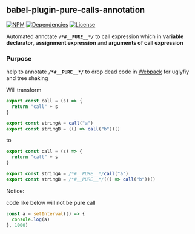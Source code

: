 ## babel-plugin-pure-calls-annotation

[![NPM](https://img.shields.io/npm/v/babel-plugin-pure-calls-annotation.svg?style=flat-square)](https://npmjs.org/package/babel-plugin-pure-calls-annotation)
[![Dependencies](https://img.shields.io/david/morlay/babel-plugin-pure-calls-annotation.svg?style=flat-square)](https://david-dm.org/morlay/babel-plugin-pure-calls-annotation)
[![License](https://img.shields.io/npm/l/babel-plugin-pure-calls-annotation.svg?style=flat-square)](https://npmjs.org/package/babel-plugin-pure-calls-annotation)

Automated annotate **`/*#__PURE__*/`** to call expression which in **variable declarator**, 
**assignment expression** and **arguments of call expression**

### Purpose

help to annotate **`/*#__PURE__*/`** to drop dead code in [Webpack](https://github.com/webpack/webpack) 
for uglyfiy and tree shaking


Will transform

```typescript
export const call = (s) => {
  return "call" + s
}

export const stringA = call("a")
export const stringB = (() => call("b"))()
```

to

```typescript
export const call = (s) => {
  return "call" + s
}

export const stringA = /*#__PURE__*/call("a")
export const stringB = /*#__PURE__*/(() => call("b"))()
```

Notice:

code like below will not be pure call

```typescript
const a = setInterval(() => { 
  console.log(a) 
}, 1000)
```
